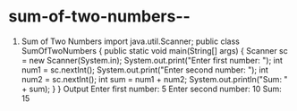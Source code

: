 # sum-of-two-numbers--
1. Sum of Two Numbers
import java.util.Scanner;
public class SumOfTwoNumbers {
public static void main(String[] args) {
Scanner sc = new Scanner(System.in);
System.out.print(&quot;Enter first number: &quot;);
int num1 = sc.nextInt();
System.out.print(&quot;Enter second number: &quot;);
int num2 = sc.nextInt();
int sum = num1 + num2;
System.out.println(&quot;Sum: &quot; + sum);
}
}
Output
Enter first number: 5
Enter second number: 10
Sum: 15
